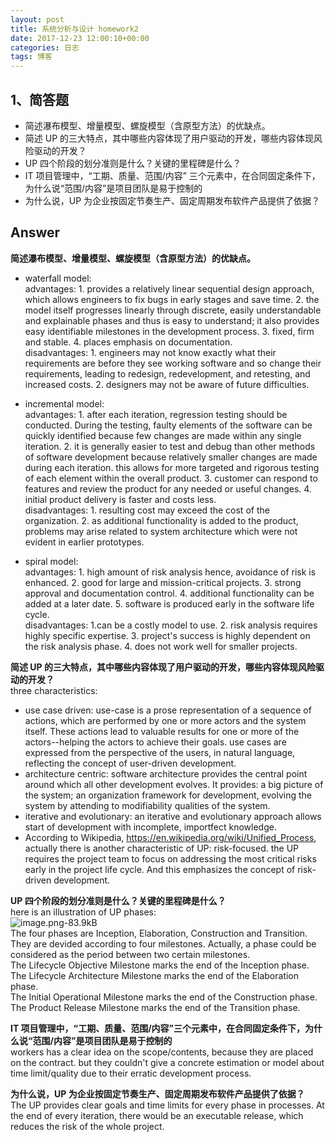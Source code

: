 ```yaml
---    
layout: post    
title: 系统分析与设计 homework2   
date: 2017-12-23 12:00:10+00:00    
categories: 日志    
tags: 博客    
---    
```

    
## 1、简答题    
    
 - 简述瀑布模型、增量模型、螺旋模型（含原型方法）的优缺点。    
 - 简述 UP 的三大特点，其中哪些内容体现了用户驱动的开发，哪些内容体现风险驱动的开发？    
 - UP 四个阶段的划分准则是什么？关键的里程碑是什么？    
 - IT 项目管理中，“工期、质量、范围/内容” 三个元素中，在合同固定条件下，为什么说“范围/内容”是项目团队是易于控制的    
 - 为什么说，UP 为企业按固定节奏生产、固定周期发布软件产品提供了依据？    
     
## Answer    
    
**简述瀑布模型、增量模型、螺旋模型（含原型方法）的优缺点。**    
 - waterfall model:    
advantages: 1. provides a relatively linear sequential design approach, which allows engineers to fix bugs in early stages and save time. 2. the model itself progresses linearly through discrete, easily understandable and explainable phases and thus is easy to understand; it also provides easy identifiable milestones in the development process. 3. fixed, firm and stable. 4. places emphasis on documentation.    
disadvantages: 1. engineers may not know exactly what their requirements are before they see working software and so change their requirements, leading to redesign, redevelopment, and retesting, and increased costs. 2. designers may not be aware of future difficulties.    
    
 - incremental model:    
advantages: 1. after each iteration, regression testing should be conducted. During the testing, faulty elements of the software can be quickly identified because few changes are made within any single iteration. 2. it is generally easier to test and debug than other methods of software development because relatively smaller changes are made during each iteration. this allows for more targeted and rigorous testing of each element within the overall product. 3. customer can respond to features and review the product for any needed or useful changes. 4. initial product delivery is faster and costs less.    
disadvantages: 1. resulting cost may exceed the cost of the organization. 2. as additional functionality is added to the product, problems may arise related to system architecture which were not evident in earlier prototypes.    
    
 - spiral model:    
advantages: 1. high amount of risk analysis hence, avoidance of risk is enhanced. 2. good for large and mission-critical projects. 3. strong approval and documentation control. 4. additional functionality can be added at a later date. 5. software is produced early in the software life cycle.    
disadvantages: 1.can be a costly model to use. 2. risk analysis requires highly specific expertise. 3. project's success is highly dependent on the risk analysis phase. 4. does not work well for smaller projects.    
       
**简述 UP 的三大特点，其中哪些内容体现了用户驱动的开发，哪些内容体现风险驱动的开发？**    
three characteristics:    
    
 - use case driven: use-case is a prose representation of a sequence of actions, which are performed by one or more actors and the system itself. These actions lead to valuable results for one or more of the actors--helping the actors to achieve their goals. use cases are expressed from the perspective of the users, in natural language, reflecting the concept of user-driven development.    
 - architecture centric: software architecture provides the central point around which all other development evolves. It provides: a big picture of the system; an organization framework for development, evolving the system by attending to modifiability qualities of the system.    
 - iterative and evolutionary: an iterative and evolutionary approach allows start of development with incomplete, importfect knowledge.    
 - According to Wikipedia, https://en.wikipedia.org/wiki/Unified_Process, actually there is another characteristic of UP: risk-focused. the UP requires the project team to focus on addressing the most critical risks early in the project life cycle. And this emphasizes the concept of risk-driven development.    
    
**UP 四个阶段的划分准则是什么？关键的里程碑是什么？**    
here is an illustration of UP phases:    
![image.png-83.9kB][1]    
The four phases are Inception, Elaboration, Construction and Transition. They are devided according to four milestones. Actually, a phase could be considered as the period between two certain milestones.    
The Lifecycle Objective Milestone marks the end of the Inception phase.    
The Lifecycle Architecture Milestone marks the end of the Elaboration phase.    
The Initial Operational Milestone marks the end of the Construction phase.    
The Product Release Milestone marks the end of the Transition phase.    
    
**IT 项目管理中，“工期、质量、范围/内容”三个元素中，在合同固定条件下，为什么说“范围/内容”是项目团队是易于控制的**    
workers has a clear idea on the scope/contents, because they are placed on the contract. but they couldn't give a concrete estimation or model about time limit/quality due to their erratic development process.    
    
**为什么说，UP 为企业按固定节奏生产、固定周期发布软件产品提供了依据？**    
The UP provides clear goals and time limits for every phase in processes. At the end of every iteration, there would be an executable release, which reduces the risk of the whole project.    
    
    
  [1]: http://static.zybuluo.com/twoer2/ssnu8m35pec9a1v0tedmrbua/image.png    
